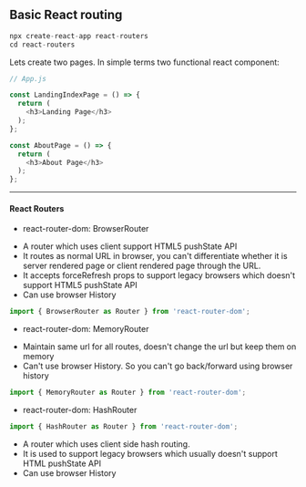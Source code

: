 ## Basic React routing

```javascript
npx create-react-app react-routers
cd react-routers
```

Lets create two pages. In simple terms two functional react component:

```javascript
// App.js

const LandingIndexPage = () => {
  return (
    <h3>Landing Page</h3>
  );
};

const AboutPage = () => {
  return (
    <h3>About Page</h3>
  );
};
```


---

#### React Routers
- react-router-dom: BrowserRouter
+ A router which uses client support HTML5 pushState API
+ It routes as normal URL in browser, you can't differentiate whether it is server rendered page or client rendered page through the URL.
+ It accepts forceRefresh props to support legacy browsers which doesn't support HTML5 pushState API
+ Can use browser History
```javascript
import { BrowserRouter as Router } from 'react-router-dom';
```


- react-router-dom: MemoryRouter
+ Maintain same url for all routes, doesn't change the url but keep them on memory
+ Can't use browser History. So you can't go back/forward using browser history

```javascript
import { MemoryRouter as Router } from 'react-router-dom';
```


- react-router-dom: HashRouter
```javascript
import { HashRouter as Router } from 'react-router-dom';
```
+ A router which uses client side hash routing.
+ It is used to support legacy browsers which usually doesn't support HTML pushState API
+ Can use browser History
